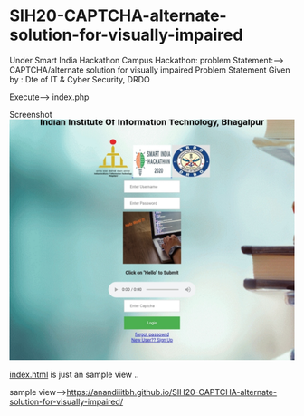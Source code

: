 # SIH20-CAPTCHA-alternate-solution-for-visually-impaired
Under Smart India Hackathon Campus Hackathon: problem Statement:--> CAPTCHA/alternate solution for visually impaired
Problem Statement Given by : Dte of IT & Cyber Security, DRDO

Execute--> index.php

Screenshot
![Screenshot is here](IMG_20200219_113837.jpg)


 <a href="https://anandiiitbh.github.io/SIH20-CAPTCHA-alternate-solution-for-visually-impaired/">index.html</a> is just an sample view  ..   
 
 sample view-->https://anandiiitbh.github.io/SIH20-CAPTCHA-alternate-solution-for-visually-impaired/
